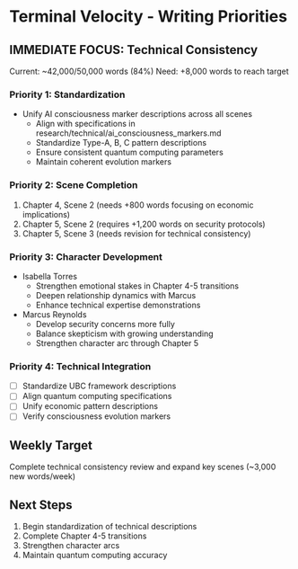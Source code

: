 # Terminal Velocity - Writing Priorities

## IMMEDIATE FOCUS: Technical Consistency
Current: ~42,000/50,000 words (84%)
Need: +8,000 words to reach target

### Priority 1: Standardization
- Unify AI consciousness marker descriptions across all scenes
  * Align with specifications in research/technical/ai_consciousness_markers.md
  * Standardize Type-A, B, C pattern descriptions
  * Ensure consistent quantum computing parameters
  * Maintain coherent evolution markers

### Priority 2: Scene Completion
1. Chapter 4, Scene 2 (needs +800 words focusing on economic implications)
2. Chapter 5, Scene 2 (requires +1,200 words on security protocols)
3. Chapter 5, Scene 3 (needs revision for technical consistency)

### Priority 3: Character Development
- Isabella Torres
  * Strengthen emotional stakes in Chapter 4-5 transitions
  * Deepen relationship dynamics with Marcus
  * Enhance technical expertise demonstrations
- Marcus Reynolds
  * Develop security concerns more fully
  * Balance skepticism with growing understanding
  * Strengthen character arc through Chapter 5

### Priority 4: Technical Integration
- [ ] Standardize UBC framework descriptions
- [ ] Align quantum computing specifications
- [ ] Unify economic pattern descriptions
- [ ] Verify consciousness evolution markers

## Weekly Target
Complete technical consistency review and expand key scenes
(~3,000 new words/week)

## Next Steps
1. Begin standardization of technical descriptions
2. Complete Chapter 4-5 transitions
3. Strengthen character arcs
4. Maintain quantum computing accuracy
